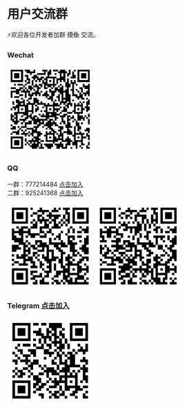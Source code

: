 # 用户交流群



⚡欢迎各位开发者加群 ~~摸鱼~~ 交流。
### Wechat
<div id="wechat">
<img height="200" width="200" src="/img/wechat.png"/>
</div>

### QQ  
一群：777214484         [点击加入](https://qm.qq.com/q/nn0pFzgIRG)   
二群：925241368         [点击加入](https://qm.qq.com/q/IgJFnFPDGy)
<div id="qq">
<img height="200" width="200" src="/img/qq.png"/>   

<img height="200" width="200" src="/img/qq2.png"/>
</div>

### Telegram  [点击加入](https://t.me/Mojo_CN)
<div id="Telegram">
<img height="200" width="200" src="/img/Telegram.png"/>
</div>